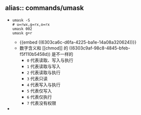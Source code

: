 alias:: commands/umask
-
- ```shell
  umask -S
  # u=rwx,g=rx,o=rx
  umask 002
  umask g+r
  ```
  - {{embed ((6303ca6c-d6fa-4225-ba1e-14a08a320624))}}
  - 数字含义和 [[chmod]] 的 ((6303c9af-98c8-4845-bfeb-f5f110b5458d)) 是不一样的
    - `0` 代表读取、写入与执行
    - `1` 代表读取与写入
    - `2` 代表读取与执行
    - `3` 代表只读
    - `4` 代表写入与执行
    - `5` 代表仅写入
    - `6` 代表仅执行
    - `7` 代表没有权限
-